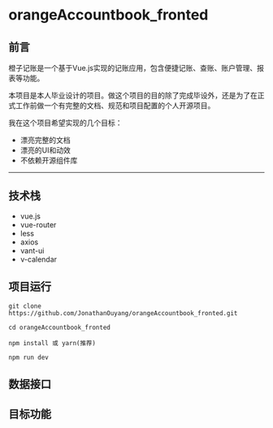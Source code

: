 # orangeAccountbook_fronted

## 前言

橙子记账是一个基于Vue.js实现的记账应用，包含便捷记账、查账、账户管理、报表等功能。

本项目是本人毕业设计的项目。做这个项目的目的除了完成毕设外，还是为了在正式工作前做一个有完整的文档、规范和项目配置的个人开源项目。

我在这个项目希望实现的几个目标：
- 漂亮完整的文档
- 漂亮的UI和动效
- 不依赖开源组件库

---

## 技术栈
- vue.js
- vue-router
- less
- axios
- vant-ui
- v-calendar

## 项目运行
```
git clone https://github.com/JonathanOuyang/orangeAccountbook_fronted.git  

cd orangeAccountbook_fronted

npm install 或 yarn(推荐)

npm run dev
```

## 数据接口

## 目标功能